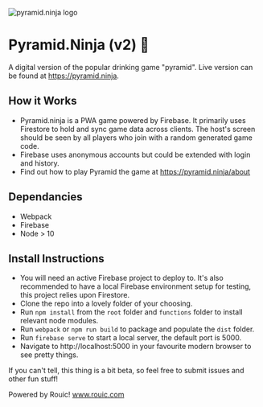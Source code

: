 ![pyramid.ninja logo](https://pyramid-ninja.web.app/assets/img/logo.png)

# Pyramid.Ninja (v2) 🔺
A digital version of the popular drinking game "pyramid". Live version can be found at https://pyramid.ninja.

## How it Works
* Pyramid.ninja is a PWA game powered by Firebase. It primarily uses Firestore to hold and sync game data across clients. The host's screen should be seen by all players who join with a random generated game code.
* Firebase uses anonymous accounts but could be extended with login and history.
* Find out how to play Pyramid the game at https://pyramid.ninja/about

## Dependancies
* Webpack
* Firebase
* Node > 10

## Install Instructions
* You will need an active Firebase project to deploy to. It's also recommended to have a local Firebase environment setup for testing, this project relies upon Firestore.
* Clone the repo into a lovely folder of your choosing.
* Run `npm install` from the `root` folder and `functions` folder to install relevant node modules.
* Run `webpack` or `npm run build` to package and populate the `dist` folder.
* Run `firebase serve` to start a local server, the default port is 5000.
* Navigate to http://localhost:5000 in your favourite modern browser to see pretty things.


If you can't tell, this thing is a bit beta, so feel free to submit issues and other fun stuff!

Powered by Rouic! www.rouic.com

